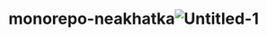 # monorepo-neakhatka![Untitled-1](https://github.com/findingnithhh/monorepo-neakhatka/assets/134317443/b98ad6ed-c8e9-4935-98e2-e6591fd987c4)

